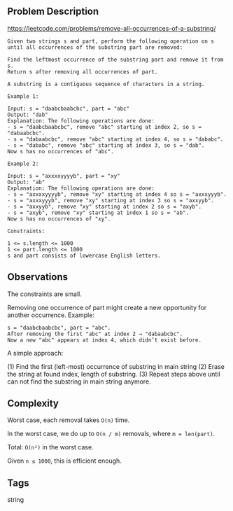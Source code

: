 ## Problem Description

https://leetcode.com/problems/remove-all-occurrences-of-a-substring/

```
Given two strings s and part, perform the following operation on s until all occurrences of the substring part are removed:

Find the leftmost occurrence of the substring part and remove it from s.
Return s after removing all occurrences of part.

A substring is a contiguous sequence of characters in a string.

Example 1:

Input: s = "daabcbaabcbc", part = "abc"
Output: "dab"
Explanation: The following operations are done:
- s = "daabcbaabcbc", remove "abc" starting at index 2, so s = "dabaabcbc".
- s = "dabaabcbc", remove "abc" starting at index 4, so s = "dababc".
- s = "dababc", remove "abc" starting at index 3, so s = "dab".
Now s has no occurrences of "abc".

Example 2:

Input: s = "axxxxyyyyb", part = "xy"
Output: "ab"
Explanation: The following operations are done:
- s = "axxxxyyyyb", remove "xy" starting at index 4 so s = "axxxyyyb".
- s = "axxxyyyb", remove "xy" starting at index 3 so s = "axxyyb".
- s = "axxyyb", remove "xy" starting at index 2 so s = "axyb".
- s = "axyb", remove "xy" starting at index 1 so s = "ab".
Now s has no occurrences of "xy".

Constraints:

1 <= s.length <= 1000
1 <= part.length <= 1000
s​​​​​​ and part consists of lowercase English letters.
```

## Observations

The constraints are small.

Removing one occurrence of part might create a new opportunity for another occurrence.
Example:
```
s = "daabcbaabcbc", part = "abc".
After removing the first "abc" at index 2 → "dabaabcbc".
Now a new "abc" appears at index 4, which didn’t exist before.
```

A simple approach:

(1) Find the first (left-most) occurrence of substring in main string
(2) Erase the string at found index, length of substring.
(3) Repeat steps above until can not find the substring in main string anymore.

## Complexity

Worst case, each removal takes ```O(n)``` time.

In the worst case, we do up to ```O(n / m)``` removals, where ```m = len(part)```.

Total: ```O(n²)``` in the worst case.

Given ```n ≤ 1000```, this is efficient enough.

## Tags

string